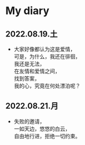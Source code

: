 # My diary
## 2022.08.19.土
- 大家好像都认为这是爱情，  
可是，为什么，我还在徘徊，  
我还是无法，  
在友情和爱情之间，  
找到答案，  
我的心，究竟在何处漂泊呢？
## 2022.08.21.月
- 失败的邀请，  
一如天边，悠悠的白云，  
自由地行进，拒绝一切约束。

